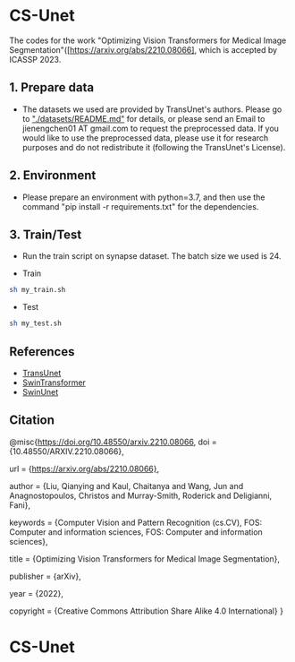 # CS-Unet
The codes for the work "Optimizing Vision Transformers for Medical Image Segmentation"([https://arxiv.org/abs/2210.08066], which is accepted by ICASSP 2023.


## 1. Prepare data

- The datasets we used are provided by TransUnet's authors. Please go to ["./datasets/README.md"](datasets/README.md) for details, or please send an Email to jienengchen01 AT gmail.com to request the preprocessed data. If you would like to use the preprocessed data, please use it for research purposes and do not redistribute it (following the TransUnet's License).

## 2. Environment

- Please prepare an environment with python=3.7, and then use the command "pip install -r requirements.txt" for the dependencies.

## 3. Train/Test

- Run the train script on synapse dataset. The batch size we used is 24.

- Train

```bash
sh my_train.sh 
```

- Test 

```bash
sh my_test.sh 
```

## References
* [TransUnet](https://github.com/Beckschen/TransUNet)
* [SwinTransformer](https://github.com/microsoft/Swin-Transformer)
* [SwinUnet](https://github.com/HuCaoFighting/Swin-Unet)

## Citation

@misc{https://doi.org/10.48550/arxiv.2210.08066,
  doi = {10.48550/ARXIV.2210.08066},
  
  url = {https://arxiv.org/abs/2210.08066},
  
  author = {Liu, Qianying and Kaul, Chaitanya and Wang, Jun and Anagnostopoulos, Christos and Murray-Smith, Roderick and Deligianni, Fani},
  
  keywords = {Computer Vision and Pattern Recognition (cs.CV), FOS: Computer and information sciences, FOS: Computer and information sciences},
  
  title = {Optimizing Vision Transformers for Medical Image Segmentation},
  
  publisher = {arXiv},
  
  year = {2022},
  
  copyright = {Creative Commons Attribution Share Alike 4.0 International}
}

# CS-Unet
